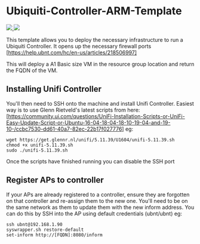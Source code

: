 # Ubiquiti-Controller-ARM-Template

<a href="https://portal.azure.com/#create/Microsoft.Template/uri/https%3A%2F%2Fraw.githubusercontent.com%2Fdaltskin%2FUbiquiti-Controller-ARM-Template%2Fmaster%2Fazuredeploy.json" target="_blank">
    <img src="http://azuredeploy.net/deploybutton.png"/>
</a>
<a href="http://armviz.io/#/?load=https%3A%2F%2Fraw.githubusercontent.com%2Fdaltskin%2FUbiquiti-Controller-ARM-Template%2Fmaster%2Fazuredeploy.json" target="_blank">
    <img src="http://armviz.io/visualizebutton.png"/>
</a>

This template allows you to deploy the necessary infrastructure to run a Ubiquiti Controller. 
It opens up the necessary firewall ports [https://help.ubnt.com/hc/en-us/articles/218506997]

This will deploy a A1 Basic size VM in the resource group location and return the FQDN of the VM.

## Installing Unifi Controller

You'll then need to SSH onto the machine and install Unifi Controller.  Easiest way is to use Glenn Rietveld's latest scripts from here: [https://community.ui.com/questions/UniFi-Installation-Scripts-or-UniFi-Easy-Update-Script-or-Ubuntu-16-04-18-04-18-10-19-04-and-19-10-/ccbc7530-dd61-40a7-82ec-22b17f027776] eg:

```
wget https://get.glennr.nl/unifi/5.11.39/U1604/unifi-5.11.39.sh
chmod +x unifi-5.11.39.sh
sudo ./unifi-5.11.39.sh
```

Once the scripts have finished running you can disable the SSH port

## Register APs to controller

If your APs are already registered to a controller, ensure they are forgotten on that controller and re-assign them to the new one.  You'll need to be on the same network as them to update them with the new inform address.  You can do this by SSH into the AP using default credentials (ubnt/ubnt) eg:

```
ssh ubnt@192.168.1.90
syswrapper.sh restore-default
set-inform http://[FQDN]:8080/inform
```
